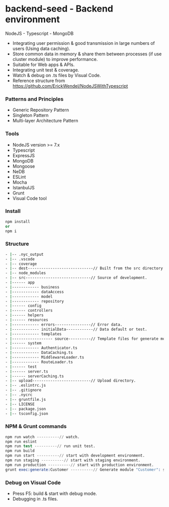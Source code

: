 # backend-seed - Backend environment
NodeJS - Typescript - MongoDB

* Integrating user permission & good transmission in large numbers of users (Using data caching).
* Store common data in memory & share them between processes (if use cluster module) to improve performance.
* Suitable for Web apps & APIs.
* Integrating unit test & coverage.
* Watch & debug on .ts files by Visual Code.
* Reference structure from https://github.com/ErickWendel/NodeJSWithTypescript

### Patterns and Principles

- Generic Repository Pattern
- Singleton Pattern
- Multi-layer Architecture Pattern

### Tools

- NodeJS version >= 7.x
- Typescript
- ExpressJS
- MongoDB
- Mongoose
- NeDB
- ESLint
- Mocha
- IstanbulJS
- Grunt
- Visual Code tool

### Install

```s
npm install
or
npm i
```

### Structure

```sh
- |-- .nyc_output
- |-- .vscode
- |-- coverage
- |-- dest-----------------------------// Built from the src directory.
- |-- node_modules
- |-- src-----------------------------// Source of development.
- |------ app
- |------------ business
- |------------ dataAccess
- |------------ model
- |------------ repository
- |------ config
- |------ controllers
- |------ helpers
- |------ resources
- |------------ errors----------------// Error data.
- |------------ initialData------------// Data default or test.
- |------------ templates
- |------------------ source----------// Template files for generate module.
- |------ system
- |------------ Authenticator.ts
- |------------ DataCaching.ts
- |------------ MiddlewareLoader.ts
- |------------ RouteLoader.ts
- |------ test
- |------ server.ts
- |------ serverCaching.ts
- |-- upload--------------------------// Upload directory.
- |-- .eslintrc.js
- |-- .gitignore
- |-- .nycrc
- |-- gruntfile.js
- |-- LICENSE
- |-- package.json
- |-- tsconfig.json
```

### NPM & Grunt commands

```s
npm run watch ----------// watch.
npm run eslint
npm run test ----------// run unit test.
npm run build
npm run start ----------// start with development environment.
npm run staging ----------// start with staging environment.
npm run production ----------// start with production environment.
grunt exec:generate:Customer ----------// Generate module "Customer": schema, model, repository, business, controller,... (without route loader and business loader)
```

### Debug on Visual Code

* Press F5: build & start with debug mode.
* Debugging in .ts files.
